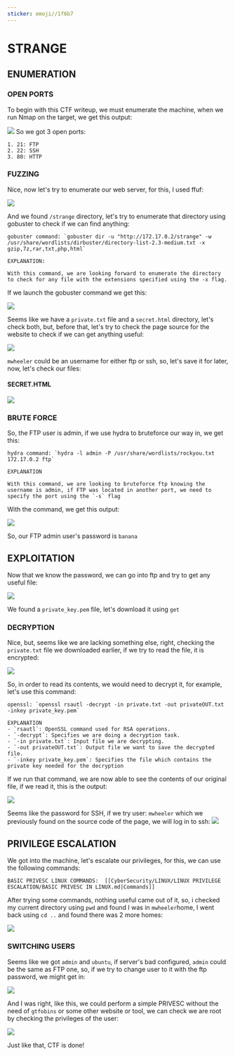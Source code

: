 ```yaml
---
sticker: emoji//1f6b7
---
```


# STRANGE

## ENUMERATION

### OPEN PORTS

To begin with this CTF writeup, we must enumerate the machine, when we run Nmap on the target, we get this output:

![](gitbook/cybersecurity/images/Pasted%20image%2020241023135604.png) So we got 3 open ports:

```ad-note
1. 21: FTP
2. 22: SSH
3. 80: HTTP
```

### FUZZING

Nice, now let's try to enumerate our web server, for this, I used ffuf:

![](gitbook/cybersecurity/images/Pasted%20image%2020241023135712.png)

And we found `/strange` directory, let's try to enumerate that directory using gobuster to check if we can find anything:

```ad-hint
gobuster command: `gobuster dir -u "http://172.17.0.2/strange" -w /usr/share/wordlists/dirbuster/directory-list-2.3-medium.txt -x gzip,7z,rar,txt,php,html`

EXPLANATION:

With this command, we are looking forward to enumerate the directory to check for any file with the extensions specified using the -x flag.
```

If we launch the gobuster command we get this:

![](gitbook/cybersecurity/images/Pasted%20image%2020241023135959.png)

Seems like we have a `private.txt` file and a `secret.html` directory, let's check both, but, before that, let's try to check the page source for the website to check if we can get anything useful:

![](gitbook/cybersecurity/images/Pasted%20image%2020241023140149.png)

`mwheeler` could be an username for either ftp or ssh, so, let's save it for later, now, let's check our files:

#### SECRET.HTML

![](gitbook/cybersecurity/images/Pasted%20image%2020241023140240.png)

### BRUTE FORCE

So, the FTP user is admin, if we use hydra to bruteforce our way in, we get this:

```ad-hint
hydra command: `hydra -l admin -P /usr/share/wordlists/rockyou.txt 172.17.0.2 ftp`

EXPLANATION

With this command, we are looking to bruteforce ftp knowing the username is admin, if FTP was located in another port, we need to specify the port using the `-s` flag
```

With the command, we get this output:

![](gitbook/cybersecurity/images/Pasted%20image%2020241023140748.png)

So, our FTP admin user's password is `banana`

## EXPLOITATION

Now that we know the password, we can go into ftp and try to get any useful file:

![](gitbook/cybersecurity/images/Pasted%20image%2020241023140837.png)

We found a `private_key.pem` file, let's download it using `get`

### DECRYPTION

Nice, but, seems like we are lacking something else, right, checking the `private.txt` file we downloaded earlier, if we try to read the file, it is encrypted:

![](gitbook/cybersecurity/images/Pasted%20image%2020241023141020.png)

So, in order to read its contents, we would need to decrypt it, for example, let's use this command:

```ad-important
openssl: `openssl rsautl -decrypt -in private.txt -out privateOUT.txt -inkey private_key.pem`

EXPLANATION
- `rsautl`: OpenSSL command used for RSA operations.
- `-decrypt`: Specifies we are doing a decryption task.
- `-in private.txt`: Input file we are decrypting.
- `-out privateOUT.txt`: Output file we want to save the decrypted file.
- `-inkey private_key.pem`: Specifies the file which contains the private key needed for the decryption
```

If we run that command, we are now able to see the contents of our original file, if we read it, this is the output:

![](gitbook/cybersecurity/images/Pasted%20image%2020241023141405.png)

Seems like the password for SSH, if we try user: `mwheeler` which we previously found on the source code of the page, we will log in to ssh: ![](gitbook/cybersecurity/images/Pasted%20image%2020241023141505.png)

## PRIVILEGE ESCALATION

We got into the machine, let's escalate our privileges, for this, we can use the following commands:

```ad-important
BASIC PRIVESC LINUX COMMANDS:  [[CyberSecurity/LINUX/LINUX PRIVILEGE ESCALATION/BASIC PRIVESC IN LINUX.md|Commands]]
```

After trying some commands, nothing useful came out of it, so, i checked my current directory using `pwd` and found I was in `mwheeler`home, I went back using `cd ..` and found there was 2 more homes:

![](gitbook/cybersecurity/images/Pasted%20image%2020241023142321.png)

### SWITCHING USERS

Seems like we got `admin` and `ubuntu`, if server's bad configured, `admin` could be the same as FTP one, so, if we try to change user to it with the ftp password, we might get in:

![](gitbook/cybersecurity/images/Pasted%20image%2020241023142428.png)

And I was right, like this, we could perform a simple PRIVESC without the need of `gtfobins` or some other website or tool, we can check we are root by checking the privileges of the user:

![](gitbook/cybersecurity/images/Pasted%20image%2020241023142527.png)

Just like that, CTF is done!
